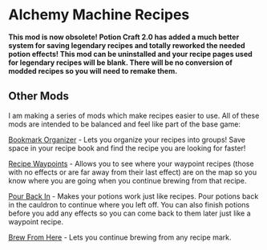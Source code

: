 # Alchemy Machine Recipes

**This mod is now obsolete! Potion Craft 2.0 has added a much better system for saving legendary recipes and totally reworked the needed potion effects! This mod can be uninstalled and your recipe pages used for legendary recipes will be blank. There will be no conversion of modded recipes so you will need to remake them.**



## Other Mods

I am making a series of mods which make recipes easier to use. All of these mods are intended to be balanced and feel like part of the base game:

[Bookmark Organizer](https://github.com/AndrewFahlgren/PotionCraftBookmarkOrganizer) - Lets you organize your recipes into groups! Save space in your recipe book and find the recipe you are looking for faster!

[Recipe Waypoints](https://github.com/AndrewFahlgren/PotionCraftRecipeWaypoints) - Allows you to see where your waypoint recipes (those with no effects or are far away from their last effect) are on the map so you know where you are going when you continue brewing from that recipe.

[Pour Back In](https://github.com/AndrewFahlgren/PotionCraftPourBackIn) - Makes your potions work just like recipes. Pour potions back in the cauldron to continue where you left off. You can also finish potions before you add any effects so you can come back to them later just like a waypoint recipe.

[Brew From Here](https://github.com/AndrewFahlgren/PotionCraftUsefulRecipeMarks) - Lets you continue brewing from any recipe mark.
